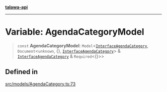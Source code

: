 [**talawa-api**](../../../README.md)

***

# Variable: AgendaCategoryModel

> `const` **AgendaCategoryModel**: `Model`\<[`InterfaceAgendaCategory`](../interfaces/InterfaceAgendaCategory.md), `Document`\<`unknown`, \{\}, [`InterfaceAgendaCategory`](../interfaces/InterfaceAgendaCategory.md)\> & [`InterfaceAgendaCategory`](../interfaces/InterfaceAgendaCategory.md) & `Required`\<\{\}\>\>

## Defined in

[src/models/AgendaCategory.ts:73](https://github.com/Suyash878/talawa-api/blob/095e6964ce2a06c1c30d1acf81b6162203f1db91/src/models/AgendaCategory.ts#L73)
